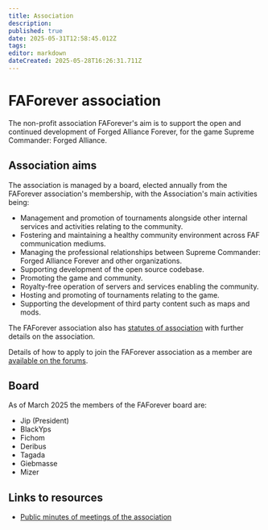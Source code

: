 ```yaml
---
title: Association
description: 
published: true
date: 2025-05-31T12:58:45.012Z
tags: 
editor: markdown
dateCreated: 2025-05-28T16:26:31.711Z
---
```


# FAForever association

The non-profit association FAForever's aim is to support the open and continued development of Forged Alliance Forever, for the game Supreme Commander: Forged Alliance.

## Association aims
The association is managed by a board, elected annually from the FAForever association's membership, with the Association's main activities being:
* Management and promotion of tournaments alongside other internal services and activities relating to the community.
* Fostering and maintaining a healthy community environment across FAF communication mediums.
* Managing the professional relationships between Supreme Commander: Forged Alliance Forever and other organizations.
* Supporting development of the open source codebase.
* Promoting the game and community.
* Royalty-free operation of servers and services enabling the community.
* Hosting and promoting of tournaments relating to the game.
* Supporting the development of third party content such as maps and mods.

The FAForever association also has [statutes of association](https://docs.google.com/document/d/1hvEtv6hCD3-ZUhTHDzyYpNAcHc8PYY3BMT_-UDyc0uM) with further details on the association. 

Details of how to apply to join the FAForever association as a member are [available on the forums](https://forum.faforever.com/topic/2346/how-to-become-a-member-of-the-association).

## Board

As of March 2025 the members of the FAForever board are:

* Jip (President)
* BlackYps
* Fichom
* Deribus
* Tagada
* Giebmasse
* Mizer

## Links to resources

- [Public minutes of meetings of the association](/Association/Minutes)


